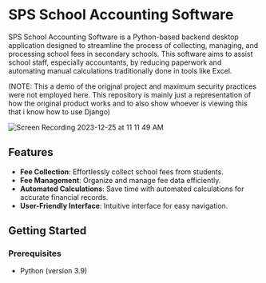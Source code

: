 # SPS School Accounting Software

SPS School Accounting Software is a Python-based backend desktop application designed to streamline the process of collecting, managing, and processing school fees in secondary schools. This software aims to assist school staff, especially accountants, by reducing paperwork and automating manual calculations traditionally done in tools like Excel.

(NOTE: This a demo of the origjnal project and maximum security practices were not employed here. This repository is mainly just a representation of how the original product works and to also show whoever is viewing this that i know how to use Django)

![Screen Recording 2023-12-25 at 11 11 49 AM](https://github.com/SawT-concepts/LIA-accounting-BackEnd/assets/80783021/4f76ecc0-8c10-4466-862a-916c1f74e92e)
## Features

- **Fee Collection**: Effortlessly collect school fees from students.
- **Fee Management**: Organize and manage fee data efficiently.
- **Automated Calculations**: Save time with automated calculations for accurate financial records.
- **User-Friendly Interface**: Intuitive interface for easy navigation.

## Getting Started

### Prerequisites

- Python (version 3.9)

